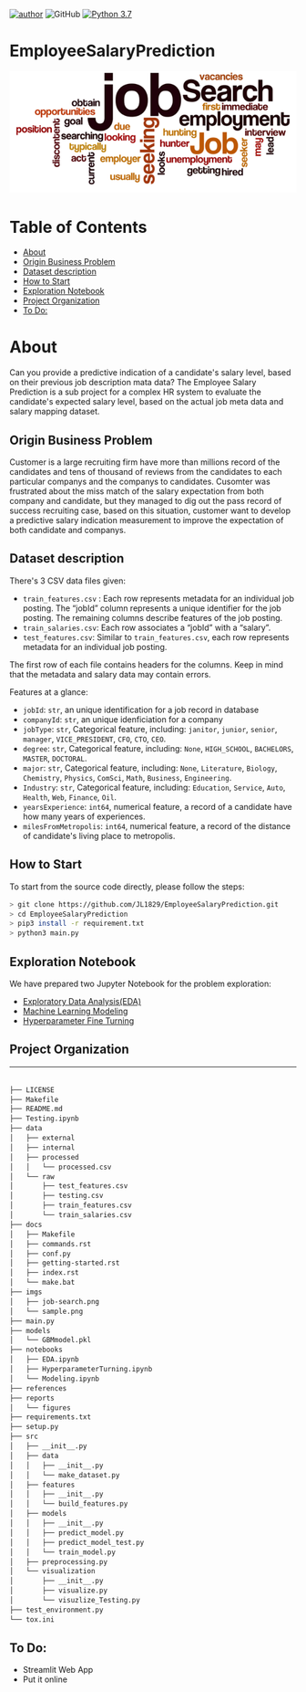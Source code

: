[![author](https://img.shields.io/badge/author-JohnnyLu-red.svg)](https://www.linkedin.com/in/jl1829/)
![GitHub](https://img.shields.io/github/license/jl1829/EmployeeSalaryPrediction)
[![Python 3.7](https://img.shields.io/badge/python-3.7.6-blue.svg)](https://www.python.org/downloads/release/python-376/)

EmployeeSalaryPrediction
==============================
![image](https://raw.githubusercontent.com/JL1829/EmployeeSalaryPrediction/master/imgs/job-search.png)

Table of Contents
=================

   * [About](#about)
   * [Origin Business Problem](#origin-business-problem)
   * [Dataset description](#dataset-description)
   * [How to Start](#how-to-start)
   * [Exploration Notebook](#exploration-notebook)
   * [Project Organization](#project-organization)
   * [To Do:](#to-do)

# About
Can you provide a predictive indication of a candidate's salary level, based on their previous job description mata data? The Employee Salary Prediction is a sub project for a complex HR system to evaluate the candidate's expected salary level, based on the actual job meta data and salary mapping dataset. 


## Origin Business Problem
Customer is a large recruiting firm have more than millions record of the candidates and tens of thousand of reviews from the candidates to each particular companys and the companys to candidates. Cusomter was frustrated about the miss match of the salary expectation from both company and candidate, but they managed to dig out the pass record of success recruiting case, based on this situation, customer want to develop a predictive salary indication measurement to improve the expectation of both candidate and companys. 

## Dataset description

There's 3 CSV data files given:

* `train_features.csv` : Each row represents metadata for an individual job posting. The “jobId” column represents a unique identifier for the job posting. The remaining columns describe features of the job posting.
* `train_salaries.csv`: Each row associates a “jobId” with a “salary”.
* `test_features.csv`: Similar to `train_features.csv`, each row represents metadata for an individual job posting.

The first row of each file contains headers for the columns. Keep in mind that the metadata and salary data may contain errors.

Features at a glance: 
 - `jobId`: `str`, an unique identification for a job record in database
 - `companyId`: `str`, an unique idenficiation for a company
 - `jobType`: `str`, Categorical feature, including: `janitor`, `junior`, `senior`, `manager`, `VICE_PRESIDENT`, `CFO`, `CTO`, `CEO`.
 - `degree`: `str`, Categorical feature, including: `None`, `HIGH_SCHOOL`, `BACHELORS`, `MASTER`, `DOCTORAL`. 
 - `major`: `str`, Categorical feature, including: `None`, `Literature`, `Biology`, `Chemistry`, `Physics`, `ComSci`, `Math`, `Business`, `Engineering`.
 - `Industry`: `str`, Categorical feature, including: `Education`, `Service`, `Auto`, `Health`, `Web`, `Finance`, `Oil`.
 - `yearsExperience`: `int64`, numerical feature, a record of a candidate have how many years of experiences. 
 - `milesFromMetropolis`: `int64`, numerical feature, a record of the distance of candidate's living place to metropolis. 

## How to Start

To start from the source code directly, please follow the steps:
```bash
> git clone https://github.com/JL1829/EmployeeSalaryPrediction.git
> cd EmployeeSalaryPrediction
> pip3 install -r requirement.txt
> python3 main.py
```

## Exploration Notebook

We have prepared two Jupyter Notebook for the problem exploration: 
- [Exploratory Data Analysis(EDA)](https://github.com/JL1829/EmployeeSalaryPrediction/blob/master/notebooks/EDA.ipynb)
- [Machine Learning Modeling](https://github.com/JL1829/EmployeeSalaryPrediction/blob/master/notebooks/Modeling.ipynb)
- [Hyperparameter Fine Turning](https://github.com/JL1829/EmployeeSalaryPrediction/blob/master/notebooks/HyperparameterTurning.ipynb)

## Project Organization
------------
```bash

├── LICENSE
├── Makefile
├── README.md
├── Testing.ipynb
├── data
│   ├── external
│   ├── internal
│   ├── processed
│   │   └── processed.csv
│   └── raw
│       ├── test_features.csv
│       ├── testing.csv
│       ├── train_features.csv
│       └── train_salaries.csv
├── docs
│   ├── Makefile
│   ├── commands.rst
│   ├── conf.py
│   ├── getting-started.rst
│   ├── index.rst
│   └── make.bat
├── imgs
│   ├── job-search.png
│   └── sample.png
├── main.py
├── models
│   └── GBMmodel.pkl
├── notebooks
│   ├── EDA.ipynb
│   ├── HyperparameterTurning.ipynb
│   └── Modeling.ipynb
├── references
├── reports
│   └── figures
├── requirements.txt
├── setup.py
├── src
│   ├── __init__.py
│   ├── data
│   │   ├── __init__.py
│   │   └── make_dataset.py
│   ├── features
│   │   ├── __init__.py
│   │   └── build_features.py
│   ├── models
│   │   ├── __init__.py
│   │   ├── predict_model.py
│   │   ├── predict_model_test.py
│   │   └── train_model.py
│   ├── preprocessing.py
│   └── visualization
│       ├── __init__.py
│       ├── visualize.py
│       └── visuzlize_Testing.py
├── test_environment.py
└── tox.ini
```

## To Do:
- Streamlit Web App
- Put it online
